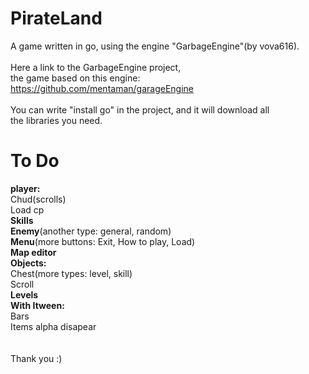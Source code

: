 PirateLand
==========

A game written in go, using the engine "GarbageEngine"(by vova616).<br/>
<br/>
Here a link to the GarbageEngine project, <br/>
the game based on this engine:<br/>
https://github.com/mentaman/garageEngine<br/>
<br/>
You can write "install go" in the project, and it will download all<br/>
the libraries you need. <br/>

To Do
==========
<b>player:</b> <br/>
	Chud(scrolls)<br/>
	Load cp<br/>
<b>Skills</b><br/>
<b>Enemy</b>(another type: general, random)<br/>
<b>Menu</b>(more buttons: Exit, How to play, Load)<br/>
<b>Map editor</b><br />
<b>Objects:</b><br/>
	Chest(more types: level,  skill)<br/>
	Scroll<br/>
<b>Levels</b><br/>
<b>With Itween:</b><br/>
	Bars<br/>
	Items alpha disapear<br/>
<br/>
<br/>
Thank you :)